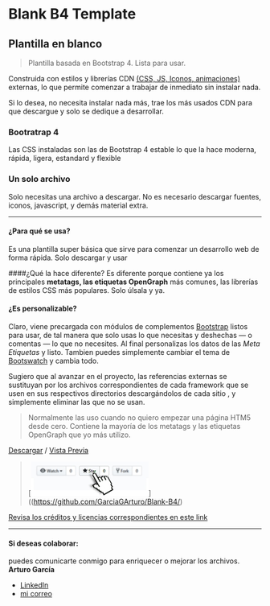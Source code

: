 Blank B4 Template
===
## Plantilla en blanco

> Plantilla basada en Bootstrap 4. Lista para usar.

Construida con estilos y librerías CDN [(CSS, JS, Iconos, animaciones)](https://garciagarturo.github.io/creditos.html) externas, lo que permite comenzar a trabajar de inmediato sin instalar nada.

Si lo desea, no necesita instalar nada más, trae los más usados CDN para que descargue y solo se dedique a desarrollar.

### Bootratrap 4
Las CSS instaladas son las de Bootstrap 4 estable lo que la hace moderna, rápida, ligera, estandard y flexible

### Un solo archivo
Solo necesitas una archivo a descargar. No es necesario descargar fuentes, iconos, javascript, y demás material extra.

---

#### ¿Para qué se usa?
Es una plantilla super básica que sirve para comenzar un desarrollo web de forma rápida. Solo descargar y usar

####¿Qué la hace diferente?
Es diferente porque contiene ya los principales **metatags, las etiquetas OpenGraph** más comunes, las librerías de estilos CSS más populares. Solo úlsala y ya.

#### ¿Es personalizable?
Claro, viene precargada con módulos de complementos [Bootstrap](https://getbootstrap.com) listos para usar, de tal manera que solo usas lo que necesitas y deshechas — o comentas — lo que no necesites. Al final personalizas los datos de las _Meta Etiquetas_ y listo. Tambien puedes simplemente cambiar el tema de [Bootswatch](http://Bootswatch.com) y cambia todo.

Sugiero que al avanzar en el proyecto, las referencias externas se sustituyan por los archivos correspondientes de cada framework que se usen en sus respectivos directorios descargándolos de cada sitio , y simplemente eliminar las que no se usan.

> Normalmente las uso cuando no quiero empezar una página HTM5 desde cero.
> Contiene la mayoría de los metatags y las etiquetas OpenGraph que yo más utilizo.

[Descargar](https://github.com/GarciaGArturo/Blank-B4/archive/master.zip) / [Vista Previa](https://garciagarturo.github.io/Blank-B4/)

> [![Haz click en la estrellita arriba del reposiorio en GitHub](https://raw.githubusercontent.com/GarciaGArturo/garciagarturo.github.io/master/img/click-star-01.jpg "Haz click en la estrellita")]((https://github.com/GarciaGArturo/Blank-B4/)

[Revisa los créditos y licencias correspondientes en este link](https://garciagarturo.github.io/creditos.html)

---
#### Si deseas colaborar:
puedes comunicarte conmigo para enriquecer o mejorar los archivos.
**Arturo García**
* [LinkedIn](https://linkedin.com/in/garciagarturo)
* [mi correo](http://www.google.com/recaptcha/mailhide/d?k=01EB2NAIZ_2uEkjscDfJ-bHw==&c=p_0f-7ykHrzq1gLxRsjytRf7dlTywPveTBibi7Svqi8=)